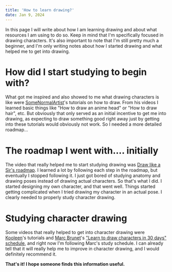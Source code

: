```yaml
---
title: 'How to learn drawing?'
date: Jan 9, 2024
---
```


In this page I will write about how I am learning drawing and about what resources I am using to do so. Keep in mind that I'm specifically focused in drawing characters. It's also important to note that I'm still pretty much a beginner, and I'm only writing notes about how I started drawing and what helped me to get into drawing.

# How did I start studying to begin with?

What got me inspired and also showed to me what drawing characters is like were [SomeNormalArtist](https://youtube.com/@SomeNormalArtist)'s tutorials on how to draw. From his videos I learned basic things like "How to draw an anime head" or "How to draw hair", etc. But obviously that only served as an initial incentive to get me into drawing, as expecting to draw something good right away just by getting into these tutorials would obviously not work. So I needed a more detailed roadmap...

# The roadmap I went with.... initially

The video that really helped me to start studying drawing was [Draw like a Sir's roadmap](https://youtu.be/1jjmOF1hQqI). I learned a lot by following each step in the roadmap, but eventually I stopped following it. I just got bored of studying anatomy and drawing poses instead of drawing actual characters. So that's what I did. I started designing my own character, and that went well. Things started getting complicated when I tried drawing my character in an actual pose. I clearly needed to properly study character drawing.

# Studying character drawing

Some videos that really helped to get into character drawing were [Kooleen](https://youtube.com/@Kooleen)'s tutorials and [Marc Brunet](https://youtube.com/@YTArtSchool)'s ["Learn to draw characters in 30 days" schedule](https://youtu.be/hGzYHenpQpU), and right now I'm following Marc's study schedule. I can already tell that it will really help me to improve in character drawing, and I would definitely recommend it.

**That's it! I hope someone finds this information useful.**
